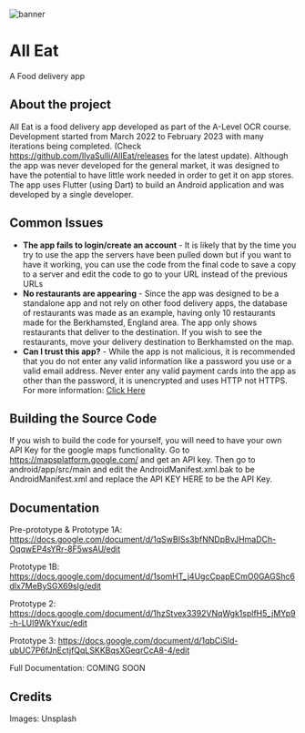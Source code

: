 ![banner](https://user-images.githubusercontent.com/81645040/207942918-19d81b1d-c89e-4d22-a809-eb79807b3059.png)

# All Eat
A Food delivery app

## About the project
All Eat is a food delivery app developed as part of the A-Level OCR course. Development started from March 2022 to February 2023 with many iterations being completed. (Check https://github.com/IlyaSulli/AllEat/releases for the latest update). Although the app was never developed for the general market, it was designed to have the potential to have little work needed in order to get it on app stores. The app uses Flutter (using Dart) to build an Android application and was developed by a single developer.

## Common Issues
- **The app fails to login/create an account** - It is likely that by the time you try to use the app the servers have been pulled down but if you want to have it working, you can use the code from the final code to save a copy to a server and edit the code to go to your URL instead of the previous URLs
- **No restaurants are appearing** - Since the app was designed to be a standalone app and not rely on other food delivery apps, the database of restaurants was made as an example, having only 10 restaurants made for the Berkhamsted, England area. The app only shows restaurants that deliver to the destination. If you wish to see the restaurants, move your delivery destination to Berkhamsted on the map.
- **Can I trust this app?** - While the app is not malicious, it is recommended that you do not enter any valid information like a password you use or a valid email address. Never enter any valid payment cards into the app as other than the password, it is unencrypted and uses HTTP not HTTPS. For more information: [Click Here](https://www.cloudflare.com/en-gb/learning/ssl/why-is-http-not-secure/)

## Building the Source Code
If you wish to build the code for yourself, you will need to have your own API Key for the google maps functionality. Go to https://mapsplatform.google.com/ and get an API key. Then go to android/app/src/main and edit the AndroidManifest.xml.bak to be AndroidManifest.xml and replace the API KEY HERE to be the API Key.

## Documentation

Pre-prototype & Prototype 1A: https://docs.google.com/document/d/1qSwBISs3bfNNDpBvJHmaDCh-OqqwEP4sYRr-8F5wsAU/edit

Prototype 1B: https://docs.google.com/document/d/1somHT_j4UgcCpapECmO0GAGShc6dlx7MeBySGX69sIg/edit

Prototype 2: https://docs.google.com/document/d/1hzStvex3392VNqWgk1splfH5_jMYp9-h-LUl9WkYxuc/edit

Prototype 3: https://docs.google.com/document/d/1qbCiSld-ubUC7P6fJnEctjfQqLSKKBqsXGeqrCcA8-4/edit

Full Documentation: COMING SOON

## Credits

Images: Unsplash
